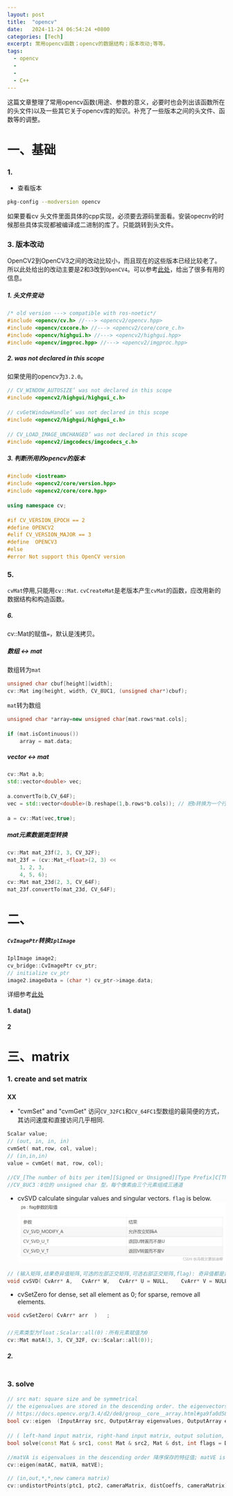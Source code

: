 ```yaml
---
layout: post
title:  "opencv"
date:   2024-11-24 06:54:24 +0800
categories: [Tech]
excerpt: 常用opencv函数；opencv的数据结构；版本改动;等等。
tags:
  - opencv
  - 
  - 
  - C++
---
```


这篇文章整理了常用opencv函数(用途、参数的意义，必要时也会列出该函数所在的头文件)以及一些其它关于opencv库的知识。补充了一些版本之间的头文件、函数等的调整。

# 一、基础

### 1. 

* 查看版本
```Bash
pkg-config --modversion opencv
```
如果要看cv 头文件里面具体的cpp实现，必须要去源码里面看。安装opecnv的时候那些具体实现都被编译成二进制的库了。只能跳转到头文件。

### 3. 版本改动
OpenCV2到OpenCV3之间的改动比较小，而且现在的这些版本已经比较老了。所以此处给出的改动主要是2和3改到`OpenCV4`。可以参考[此处](https://blog.csdn.net/weixin_45125280/article/details/125352767)，给出了很多有用的信息。

##### 1. 头文件变动

```C++
/* old version ---> compatible with ros-noetic*/
#include <opencv/cv.h> //---> <opencv2/opencv.hpp>
#include <opencv/cxcore.h> //---> <opencv2/core/core_c.h>
#include <opencv/highgui.h> //---> <opencv2/highgui.hpp>
#include <opencv/imgproc.hpp> //---> <opencv2/imgproc.hpp>
```

##### 2. was not declared in this scope
如果使用的opencv为`3.2.0`。

```C++
// CV_WINDOW_AUTOSIZE’ was not declared in this scope
#include <opencv2/highgui/highgui_c.h>

// cvGetWindowHandle’ was not declared in this scope
#include <opencv2/highgui/highgui_c.h>

// CV_LOAD_IMAGE_UNCHANGED’ was not declared in this scope
#include <opencv2/imgcodecs/imgcodecs_c.h>
```

##### 3. 判断所用的opencv的版本
```C++
#include <iostream>
#include <opencv2/core/version.hpp>
#include <opencv2/core/core.hpp>
 
using namespace cv;
 
#if CV_VERSION_EPOCH == 2
#define OPENCV2
#elif CV_VERSION_MAJOR == 3
#define  OPENCV3
#else
#error Not support this OpenCV version
```

### 5. 
`cvMat`停用,只能用`cv::Mat`.
`cvCreateMat`是老版本产生`cvMat`的函数，应改用新的数据结构和构造函数。

##### 6.
cv::Mat的赋值`=`，默认是浅拷贝。

##### 数组 <-> mat
数组转为`mat`
```C++
unsigned char cbuf[height][width];
cv::Mat img(height, width, CV_8UC1, (unsigned char*)cbuf);
```
`mat`转为数组
```C++
unsigned char *array=new unsigned char[mat.rows*mat.cols];
 
if (mat.isContinuous())
    array = mat.data;
```

##### vector <-> mat
```C++
cv::Mat a,b;
std::vector<double> vec;

a.convertTo(b,CV_64F);
vec = std::vector<double>(b.reshape(1,b.rows*b.cols)); // 把b转换为一个行矩阵，再转换为向量

a = cv::Mat(vec,true);
```

##### mat元素数据类型转换
```C++
cv::Mat mat_23f(2, 3, CV_32F);
mat_23f = (cv::Mat_<float>(2, 3) << 
	1, 2, 3, 
	4, 5, 6);
cv::Mat mat_23d(2, 3, CV_64F);
mat_23f.convertTo(mat_23d, CV_64F);
```

# 二、


##### `CvImagePtr`转换`IplImage`
```C++
IplImage image2;
cv_bridge::CvImagePtr cv_ptr;
// initialize cv_ptr
image2.imageData = (char *) cv_ptr->image.data;
```
详细参考[此处](https://answers.ros.org/question/43071/convert-cvimageptr-cvimage-channel-to-iplimage/)


#### 1. data()





#### 2

# 三、matrix
### 1. create and set matrix
##### 
**XX**
* "cvmSet" and "cvmGet"
访问`CV_32FC1`和`CV_64FC1`型数组的最简便的方式，其访问速度和直接访问几乎相同.

```C++
Scalar value;
// (out, in, in, in)
cvmSet( mat,row, col, value);
// (in,in,in)
value = cvmGet( mat, row, col);

//CV_[The number of bits per item][Signed or Unsigned][Type Prefix]C[The channel number]
//CV_8UC3：8位的 unsigned char 型，每个像素由三个元素组成三通道
```
* cvSVD
calculate singular values and singular vectors. `flag` is below.
![pic1](/assets/images/posts/opencv/0001.png)
```C++
// (输入矩阵,结果奇异值矩阵,可选的左部正交矩阵,可选右部正交矩阵,flag): 奇异值都是非负的并按降序存储
void cvSVD(	CvArr* A,	CvArr* W,	CvArr* U = NULL,	CvArr* V = NULL,	int flags = 0);
```
* cvSetZero
for dense, set all element as 0; for sparse, remove all elements.
```C++
void cvSetZero(	CvArr* arr	)	;
```
##### 
```C++
//元素类型为float；Scalar::all(0)：所有元素赋值为0
cv::Mat matA(3, 3, CV_32F, cv::Scalar::all(0)); 
```
##### 2. 

```C++

```
### 3. solve
```C++
// src mat: square size and be symmetrical
// the eigenvalues are stored in the descending order. the eigenvectors are stored as subsequent matrix rows, in the same order as the corresponding eigenvalues.
// https://docs.opencv.org/3.4/d2/de8/group__core__array.html#ga9fa0d58657f60eaa6c71f6fbb40456e3
bool cv::eigen	(InputArray	src, OutputArray eigenvalues, OutputArray eigenvectors = noArray() );

// ( left-hand input matrix, right-hand input matrix, output solution, matrix decomposition types)
bool solve(const Mat & src1, const Mat & src2, Mat & dst, int flags = DECOMP_LU); 

//matVA is eigenvalues in the descending order 降序保存的特征值; matVE is eigenvector 特征向量
cv::eigen(matAC, matVA, matVE); 
```

```C++
// (in,out,*,*,new camera matrix)
cv::undistortPoints(ptc1, ptc2, cameraMatrix, distCoeffs, cameraMatrix);
```
